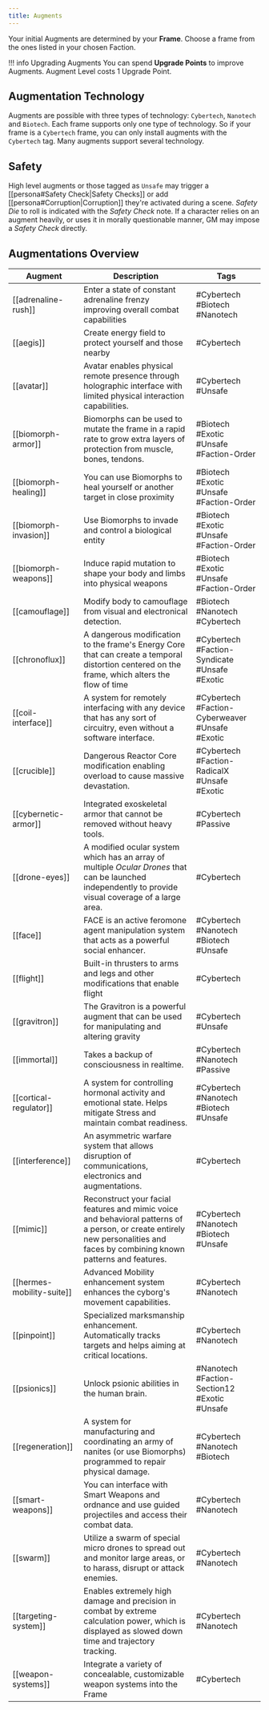```yaml
---
title: Augments
---
```

Your initial Augments are determined by your **Frame**. Choose a frame from the ones listed in your chosen Faction.

!!! info Upgrading Augments
	You can spend **Upgrade Points** to improve Augments. Augment Level costs 1 Upgrade Point.

## Augmentation Technology
Augments are possible with three types of technology: `Cybertech`, `Nanotech` and `Biotech`. Each frame supports only one type of technology. So if your frame is a `Cybertech` frame,  you can only install augments with the `Cybertech` tag. Many augments support several technology.

## Safety
High level augments or those tagged as `Unsafe` may trigger a [[persona#Safety Check|Safety Checks]] or add [[persona#Corruption|Corruption]] they're activated during a scene. *Safety Die* to roll is indicated with the *Safety Check* note. If a character relies on an augment heavily, or uses it in morally questionable manner, GM may impose a *Safety Check* directly.

## Augmentations Overview


| Augment                    | Description                                                                                                                                                                    | Tags                                            |
| -------------------------- | ------------------------------------------------------------------------------------------------------------------------------------------------------------------------------ | ----------------------------------------------- |
| [[adrenaline-rush]]        | Enter a state of constant adrenaline frenzy improving overall combat capabilities                                                                                              | #Cybertech #Biotech #Nanotech                   |
| [[aegis]]                  | Create energy field to protect yourself and those nearby                                                                                                                       | #Cybertech                                      |
| [[avatar]]                 | Avatar enables physical remote presence through holographic interface with limited physical interaction capabilities.                                                          | #Cybertech #Unsafe                              |
| [[biomorph-armor]]         | Biomorphs can be used to mutate the frame in a rapid rate to grow extra layers of protection from muscle, bones, tendons.                                                      | #Biotech #Exotic #Unsafe #Faction-Order         |
| [[biomorph-healing]]       | You can use Biomorphs to heal yourself or another target in close proximity                                                                                                    | #Biotech #Exotic #Unsafe #Faction-Order         |
| [[biomorph-invasion]]      | Use Biomorphs to invade and control a biological entity                                                                                                                        | #Biotech #Exotic #Unsafe #Faction-Order         |
| [[biomorph-weapons]]       | Induce rapid mutation to shape your body and limbs into physical weapons                                                                                                       | #Biotech #Exotic #Unsafe #Faction-Order         |
| [[camouflage]]             | Modify body to camouflage from visual and electronical detection.                                                                                                              | #Biotech #Nanotech #Cybertech                   |
| [[chronoflux]]             | A dangerous modification to the frame's Energy Core that can create a temporal distortion centered on the frame, which alters the flow of time                                 | #Cybertech #Faction-Syndicate #Unsafe #Exotic   |
| [[coil-interface]]         | A system for remotely interfacing with any device that has any sort of circuitry, even without a software interface.                                                           | #Cybertech #Faction-Cyberweaver #Unsafe #Exotic |
| [[crucible]]               | Dangerous Reactor Core modification enabling overload to cause massive devastation.                                                                                            | #Cybertech #Faction-RadicalX #Unsafe #Exotic    |
| [[cybernetic-armor]]       | Integrated exoskeletal armor that cannot be removed without heavy tools.                                                                                                       | #Cybertech #Passive                             |
| [[drone-eyes]]             | A modified ocular system which has an array of multiple *Ocular Drones* that can be launched independently to provide visual coverage of a large area.                         | #Cybertech                                      |
| [[face]]                   | FACE is an active feromone agent manipulation system that acts as a powerful social enhancer.                                                                                  | #Cybertech #Nanotech #Biotech #Unsafe           |
| [[flight]]                 | Built-in thrusters to arms and legs and other modifications that enable flight                                                                                                 | #Cybertech                                      |
| [[gravitron]]              | The Gravitron is a powerful augment that can be used for manipulating and altering gravity                                                                                     | #Cybertech #Unsafe                              |
| [[immortal]]               | Takes a backup of consciousness in realtime.                                                                                                                                   | #Cybertech #Nanotech #Passive                   |
| [[cortical-regulator]]              | A system for controlling hormonal activity and emotional state. Helps mitigate Stress and maintain combat readiness.                                                           | #Cybertech #Nanotech #Biotech #Unsafe           |
| [[interference]]           | An asymmetric warfare system that allows disruption of communications, electronics and augmentations.                                                                          | #Cybertech                                      |
| [[mimic]]                  | Reconstruct your facial features and mimic voice and behavioral patterns of a person, or create entirely new personalities and faces by combining known patterns and features. | #Cybertech #Nanotech #Biotech #Unsafe           |
| [[hermes-mobility-suite]] | Advanced Mobility enhancement system enhances the cyborg's movement capabilities.                                                                                              | #Cybertech #Nanotech                            |
| [[pinpoint]]               | Specialized marksmanship enhancement. Automatically tracks targets and helps aiming at critical locations.                                                                     | #Cybertech #Nanotech                            |
| [[psionics]]               | Unlock psionic abilities in the human brain.                                                                                                                                   | #Nanotech #Faction-Section12 #Exotic #Unsafe    |
| [[regeneration]]           | A system for manufacturing and coordinating an army of nanites (or use Biomorphs) programmed to repair physical damage.                                                        | #Cybertech #Nanotech #Biotech                   |
| [[smart-weapons]]          | You can interface with Smart Weapons and ordnance and use guided projectiles and access their combat data.                                                                     | #Cybertech #Nanotech                            |
| [[swarm]]                  | Utilize a swarm of special micro drones to spread out and monitor large areas, or to harass, disrupt or attack enemies.                                                        | #Cybertech #Nanotech                            |
| [[targeting-system]]       | Enables extremely high damage and precision in combat by extreme calculation power, which is displayed as slowed down time and trajectory tracking.                            | #Cybertech #Nanotech                            |
| [[weapon-systems]]         | Integrate a variety of concealable, customizable weapon systems into the Frame                                                                                                 | #Cybertech                                      |


